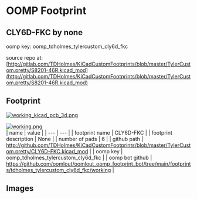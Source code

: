 # OOMP Footprint  
## CLY6D-FKC  by none  
  
oomp key: oomp_tdholmes_tylercustom_cly6d_fkc  
  
source repo at: [http://gitlab.com/TDHolmes/KiCadCustomFootprints/blob/master/TylerCustom.pretty/S8201-46R.kicad_mod](http://gitlab.com/TDHolmes/KiCadCustomFootprints/blob/master/TylerCustom.pretty/S8201-46R.kicad_mod)  
## Footprint  
  
[![working_kicad_pcb_3d.png](working_kicad_pcb_3d_600.png)](working_kicad_pcb_3d.png)  
  
[![working.png](working_600.png)](working.png)  
| name | value | 
| --- | --- | 
| footprint name | CLY6D-FKC | 
| footprint description | None | 
| number of pads | 6 | 
| github path | http://github.com/TDHolmes/KiCadCustomFootprints/blob/master/TylerCustom.pretty/CLY6D-FKC.kicad_mod | 
| oomp key | oomp_tdholmes_tylercustom_cly6d_fkc | 
| oomp bot github | https://github.com/oomlout/oomlout_oomp_footprint_bot/tree/main/footprints/tdholmes_tylercustom_cly6d_fkc/working | 
## Images  
